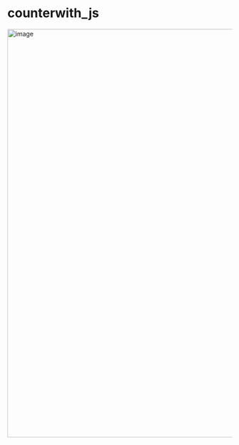 # counterwith_js



<img width="916" alt="image" src="https://github.com/jonnyasif646/counterwith_js/assets/146662522/5b31af86-a04c-437b-9e89-a155c39ff49a">
